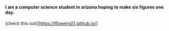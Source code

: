 
#### I am a computer science student in arizona hoping to make six figures one day.

(check this out)[https://lflowers01.github.io/]
